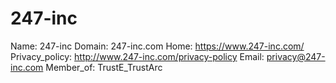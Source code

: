 
# 247-inc

Name: 247-inc
Domain: 247-inc.com
Home: https://www.247-inc.com/
Privacy_policy: http://www.247-inc.com/privacy-policy
Email: privacy@247-inc.com
Member_of: TrustE_TrustArc
